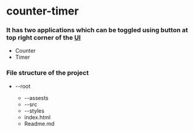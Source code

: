# counter-timer
<h3>It has two applications which can be toggled using button at top right corner of the <a href = "https://vaibhav-patil07.github.io/counter-timer/">UI</a></h3>
<ul>
    <li>Counter</li>
    <li>Timer</li>
</ul>

<h3>File structure of the project</h3>
<ul>
    <li>--root</li>
    <ul>
        <li>--assests</li>
        <li>--src</li>
        <li>--styles</li>
        <li>index.html</li>
        <li>Readme.md</li>
    </ul>
</ul>
